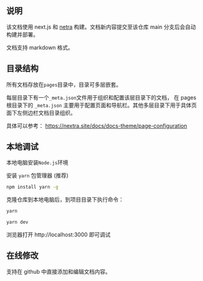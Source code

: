 ## 说明

该文档使用 next.js 和 [netra](https://nextra.site/docs) 构建。文档新内容提交至该仓库 main 分支后会自动构建并部署。

文档支持 markdown 格式。

## 目录结构

所有文档存放在`pages`目录中，目录可多层嵌套。

每层目录下有一个`_meta.json`文件用于组织和配置该层目录下的文档， 在 pages 根目录下的 `_meta.json` 主要用于配置页面和导航栏。其他多层目录下用于具体页面下左侧边栏文档目录组织。

具体可以参考： https://nextra.site/docs/docs-theme/page-configuration

## 本地调试

本地电脑安装`Node.js`环境

安装 `yarn` 包管理器 (推荐)

```bash
npm install yarn -g
```

克隆仓库到本地电脑后，到项目目录下执行命令：

```bash
yarn

yarn dev
```

浏览器打开 http://localhost:3000 即可调试

## 在线修改

支持在 github 中直接添加和编辑文档内容。
